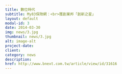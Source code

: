 ```yaml
---
title: 數位時代
subtitle: My83保險網：<br>獲創業邦「創新之星」
layout: default
modal-id: 3
date: 2014-03-30
img: news/3.jpg
thumbnail: news/3.jpg
alt: image-alt
project-date:
client:
category: news
description:
href: http://www.bnext.com.tw/article/view/id/31616
---
```


